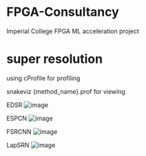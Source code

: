 # FPGA-Consultancy
Imperial College FPGA ML acceleration project

# super resolution

using cProfile for profiling

snakeviz {method_name}.prof for viewing

EDSR
![image](https://user-images.githubusercontent.com/85248151/167438474-ab4abe3b-b67c-495f-8805-30078edbe24a.png)

ESPCN
![image](https://user-images.githubusercontent.com/85248151/167438234-d57bd41e-3268-48ab-9a1b-540fefb8355e.png)

FSRCNN
![image](https://user-images.githubusercontent.com/85248151/167438598-135e365d-1d63-4a31-9ba0-5584aea19e72.png)

LapSRN
![image](https://user-images.githubusercontent.com/85248151/167438666-cff0a6e7-dafc-4ad5-8adc-a640d614d465.png)
